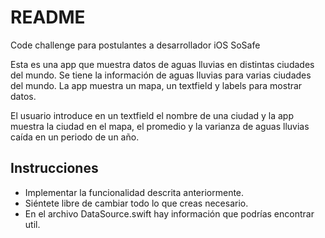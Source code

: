# README #

Code challenge para postulantes a desarrollador iOS SoSafe

Esta es una app que muestra datos de aguas lluvias en distintas ciudades del mundo.
Se tiene la información de aguas lluvias para varias ciudades del mundo.
La app muestra un mapa, un textfield y labels para mostrar datos.

El usuario introduce en un textfield el nombre de una ciudad y la app muestra la ciudad en el mapa, el promedio y la varianza de aguas lluvias caída en un periodo de un año.

## Instrucciones ##

* Implementar la funcionalidad descrita anteriormente.
* Siéntete libre de cambiar todo lo que creas necesario.
* En el archivo DataSource.swift hay información que podrías encontrar util.
